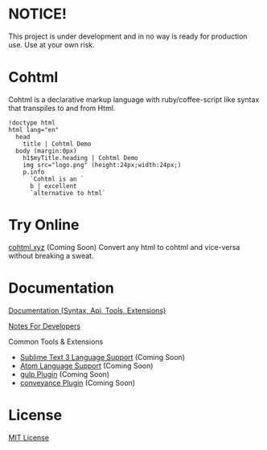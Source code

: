 # NOTICE!
This project is under development and in no way is ready for production use. Use at your own risk.

# Cohtml
Cohtml is a declarative markup language with ruby/coffee-script like syntax that transpiles to and from Html.

```coffee-script
!doctype html
html lang="en"
  head
    title | Cohtml Demo
  body (margin:0px)
    h1$myTitle.heading | Cohtml Demo
    img src="logo.png" (height:24px;width:24px;)
    p.info
      `Cohtml is an `
      b | excellent
      `alternative to html`
```

# Try Online

[cohtml.xyz](https://cohtml.xyz/try-online) (Coming Soon) Convert any html to cohtml and vice-versa without breaking a sweat.

# Documentation

[Documentation (Syntax, Api, Tools, Extensions)](docs/public)

[Notes For Developers](docs/dev-notes)

Common Tools & Extensions

* [Sublime Text 3 Language Support](..) (Coming Soon)
* [Atom Language Support](..) (Coming Soon)
* [gulp Plugin](..) (Coming Soon) 
* [conveyance Plugin](..) (Coming Soon)

# License

[MIT License](LICENSE)

